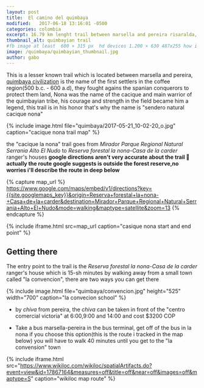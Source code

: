 ```yaml
---
layout: post
title:  El camino del quimbaya
modified:   2017-06-18 13:16:01 -0500
categories: colombia 
excerpt: 16.79 km lenght trail between marsella and pereira risaralda, this trail lead to a wonderfull view of pereira
thumbnail_alt: quimbayian trail
#fb image at least  600 × 315 px  hd devices 1.200 × 630 487x255 how i see it
image: /quimbaya/quimbayian_thumbnail.jpg
author: gabo
---
```


This is a lesser known trail which is located between marsella and pereira, [quimbaya civilization][quimbaya-wikipedia] 
is the name of the first settlers in the coffee region(500 b.c. - 600 a.d), they fought agains the spanian conquerors to 
protect them land, Nona was the name of the cacique and main warrior of the quimbayian tribe, his courage and strength in 
the field became him a legend, this trail is in his honor that's why the name is "sendero natural cacique nona"

{% include image.html 
   file="quimbaya/2017-05-21_10-02-20_o.jpg" 
   caption="cacique nona trail map"
%} 

the "cacique la nona" trail goes from *Mirador Parque Regional Natural Serrania Alto El Nudo* to
*Reserva forestal la nona-Casa de la carder* ranger's houses 
**google directions aren't very accurate about the trail 🙁 actually the route google suggests is outside the forest reserve,no worries i'll describe the route in deep below**
  
{% capture map_url %}
https://www.google.com/maps/embed/v1/directions?key={{site.googlemaps_key}}&origin=Reserva+forestal+la+nona-+Casa+de+la+carder&destination=Mirador+Parque+Regional+Natural+Serrania+Alto+El+Nudo&mode=walking&maptype=satellite&zoom=13
{% endcapture %}

{% include iframe.html
    src=map_url
    caption="casique nona start and end point"
%}

## Getting there 
The entry point to the trail is the *Reserva forestal la nona-Casa de la carder* ranger's house which is 15-sh minutes by walking
away from a small town called "la convencion", there are two ways you can get there 

{% include image.html 
    file="quimbaya/convencion.jpg"
    height="525" 
    width="700"
    caption="la convecion school"
%} 

* by *chiva* from pereira, the *chiva* can be taken in front of the "centro comercial victoria" at 6:00,9:00 and 14:00 and cost $3200 COP 

* Take a bus marsella-pereira in the bus terminal, get off of the bus in la nona 
if you choose this option(this is the route i tracked in the map below) you will have to walk 40 minutes until you get to the "la convension" town 

{% include iframe.html
    src="https://www.wikiloc.com/wikiloc/spatialArtifacts.do?event=view&id=17867164&measures=off&title=off&near=off&images=off&maptype=S"
    caption="wikiloc map route"
%}



[quimbaya-wikipedia]: https://en.wikipedia.org/wiki/Quimbaya_civilization


